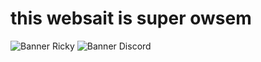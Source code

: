 # this websait is super owsem
![Banner Ricky](https://github.com/rickynolep/rickynolep/blob/main/Banner%20Ricky.gif)
![Banner Discord](https://github.com/rickynolep/rickynolep/assets/94543253/b4fd04a4-b748-4a5f-85f0-2fac0cb82f6a)
